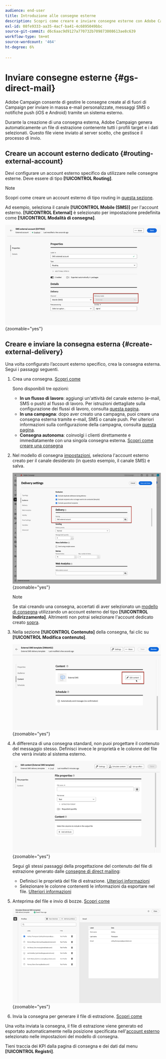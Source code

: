 ```yaml
---
audience: end-user
title: Introduzione alle consegne esterne
description: Scopri come creare e inviare consegne esterne con Adobe Campaign Web
exl-id: 08fe9333-aa35-4acf-ba41-4c6895049bbc
source-git-commit: d6c6aac9d9127a770732b709873008613ae8c639
workflow-type: tm+mt
source-wordcount: '464'
ht-degree: 6%

---
```


# Inviare consegne esterne {#gs-direct-mail}

Adobe Campaign consente di gestire le consegne create al di fuori di Campaign per inviare in massa e-mail personalizzate, messaggi SMS o notifiche push (iOS e Android) tramite un sistema esterno.

<!--The supported channels are Email, Mobile (SMS), and Push (iOS and Android).-->

Durante la creazione di una consegna esterna, Adobe Campaign genera automaticamente un file di estrazione contenente tutti i profili target e i dati selezionati. Questo file viene inviato al server scelto, che gestisce il processo di invio.

## Creare un account esterno dedicato {#routing-external-account}

Devi configurare un account esterno specifico da utilizzare nelle consegne esterne. Deve essere di tipo **[!UICONTROL Routing]**.

>[!NOTE]
>
>Scopri come creare un account esterno di tipo routing in [questa sezione](../administration/external-account.md#routing).

Ad esempio, seleziona il canale **[!UICONTROL Mobile (SMS)]** per l&#39;account esterno. **[!UICONTROL External]** è selezionato per impostazione predefinita come **[!UICONTROL Modalità di consegna]**.

![Configurazione modalità di consegna account esterno](../administration/assets/external-account-delivery-mode.png){zoomable="yes"}

## Creare e inviare la consegna esterna {#create-external-delivery}

Una volta configurato l’account esterno specifico, crea la consegna esterna. Segui i passaggi seguenti.

1. Crea una consegna. [Scopri come](create-deliveries.md)

   Sono disponibili tre opzioni:

   * **In un flusso di lavoro**: aggiungi un&#39;attività del canale esterno (e-mail, SMS o push) al flusso di lavoro. Per istruzioni dettagliate sulla configurazione dei flussi di lavoro, consulta [questa pagina](../workflows/gs-workflow-creation.md).
   * **In una campagna**: dopo aver creato una campagna, puoi creare una consegna esterna tramite e-mail, SMS o canale push. Per ulteriori informazioni sulla configurazione della campagna, consulta [questa pagina](../campaigns/gs-campaigns.md).
   * **Consegna autonoma**: coinvolgi i clienti direttamente e immediatamente con una singola consegna esterna. [Scopri come creare una consegna](../msg/gs-deliveries.md)

1. Nel modello di consegna [impostazioni](../advanced-settings/delivery-settings.md), seleziona l&#39;account esterno creato per il canale desiderato (in questo esempio, il canale SMS) e salva.

   ![Configurazione del routing di consegna esterna](assets/external-delivery-routing.png){zoomable="yes"}

   >[!NOTE]
   >
   >Se stai creando una consegna, accertati di aver selezionato un [modello di consegna](delivery-template.md) utilizzando un account esterno del tipo **[!UICONTROL Indirizzamento]**. Altrimenti non potrai selezionare l&#39;account dedicato creato [sopra](#routing-external-account).

1. Nella sezione **[!UICONTROL Contenuto]** della consegna, fai clic su **[!UICONTROL Modifica contenuto]**.

   ![Modifica contenuto in consegna esterna](assets/external-delivery-edit-content.png){zoomable="yes"}

1. A differenza di una consegna standard, non puoi progettare il contenuto del messaggio stesso. Definisci invece le proprietà e le colonne del file che verrà inviato al sistema esterno.

   ![Configurazione proprietà file per la consegna esterna](assets/external-delivery-file-properties.png){zoomable="yes"}

   Segui gli stessi passaggi della progettazione del contenuto del file di estrazione generato dalle [consegne di direct mailing](../direct-mail/content-direct-mail.md):

   * Definisci le proprietà del file di estrazione. [Ulteriori informazioni](../direct-mail/content-direct-mail.md#properties)
   * Selezionare le colonne contenenti le informazioni da esportare nel file. [Ulteriori informazioni](../direct-mail/content-direct-mail.md#content)

1. Anteprima del file e invio di bozze<!--not in UI right now - to check-->. [Scopri come](../direct-mail/send-direct-mail.md#preview-dm)

   ![Simula consegna esterna](assets/external-delivery-simulate.png){zoomable="yes"}

1. Invia la consegna per generare il file di estrazione. [Scopri come](../direct-mail/send-direct-mail.md#send-dm)

Una volta inviata la consegna, il file di estrazione viene generato ed esportato automaticamente nella posizione specificata nell&#39;[account esterno](../administration/external-account.md#create-ext-account) selezionato nelle impostazioni del modello di consegna.

Tieni traccia dei KPI dalla pagina di consegna e dei dati dal menu **[!UICONTROL Registri]**.